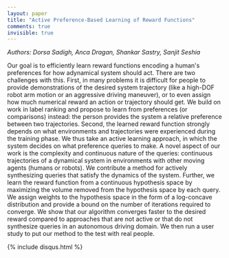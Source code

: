 ```yaml
---
layout: paper
title: "Active Preference-Based Learning of Reward Functions"
comments: true
invisible: true
---
```


<p class="text-left"><i>Authors: Dorsa Sadigh, Anca Dragan, Shankar Sastry, Sanjit Seshia</i></p>

Our goal is to efficiently learn reward functions encoding a human's preferences for how adynamical system should act. There are two challenges with this. First, in many problems it is difficult for people to provide demonstrations of the desired system trajectory (like a high-DOF robot arm motion or an aggressive driving maneuver), or to even assign how much numerical reward an action or trajectory should get. We build on work in label ranking and propose to learn from preferences (or comparisons) instead: the person provides the system a relative preference between two trajectories.  Second, the learned reward function strongly depends on what environments and trajectories were experienced during the training phase. We thus take an active learning approach, in which the system decides on what preference queries to make. A novel aspect of our work is the complexity and continuous nature of the queries: continuous trajectories of a dynamical system in environments with other moving agents (humans or robots). We contribute a method for actively synthesizing queries that satisfy the dynamics of the system. Further, we learn the reward function from a continuous hypothesis space by maximizing the volume removed from the hypothesis space by each query. We assign weights to the hypothesis space in the form of a log-concave distribution and provide a bound on the number of iterations required to converge.  We show that our algorithm converges faster to the desired reward compared to approaches that are not active or that do not synthesize queries in an autonomous driving domain. We then run a user study to put our method to the test with real people.

{% include disqus.html %}